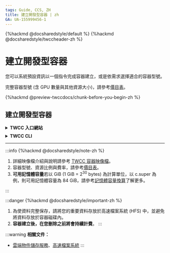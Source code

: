 ```yaml
---
tags: Guide, CCS, ZH
title: 建立開發型容器 | zh
GA: UA-155999456-1
---
```


{%hackmd @docsharedstyle/default %}
{%hackmd @docsharedstyle/twccheader-zh %}


# 建立開發型容器

您可以系統預設資訊以一個指令完成容器建立，或是依需求選擇適合的容器型號。

完整容器型號 (含 GPU 數量與其他資源大小)，請參考[價目表](https://www.twcc.ai/doc?page=price#%E5%AE%B9%E5%99%A8%E9%81%8B%E7%AE%97%E6%9C%8D%E5%8B%99-Container-Compute-Service-CCS)。

{%hackmd @preview-twccdocs/chunk-before-you-begin-zh %}


## 建立開發型容器


<!-- 1 start -->

<details class="docspoiler">

<summary><b>TWCC 入口網站</b></summary>

<br>


- 由服務列表點選「**開發型容器**」，在「**開發型容器管理**」頁面，點擊「**＋建立**」。

![](https://cos.twcc.ai/SYS-MANUAL/uploads/upload_1c43aab7948fc1f045440c590f458fea.png)


* 選擇映像檔類型：您可依據需求，選擇 NGC 優化之深度學習框架。

![](https://cos.twcc.ai/SYS-MANUAL/uploads/upload_75771217b3c19975348dbc2197fd84b5.png)


* 填寫容器基本資訊與硬體規格配置，接著點擊「**下一步：儲存資訊>**」。


![](https://cos.twcc.ai/SYS-MANUAL/uploads/upload_328858c1df4e6de8c66d0490500be44c.png)


* 容器建立後系統會自動掛載高速檔案系統 (HFS) 的兩個目錄 (/home 與 /work) 至容器，以利使用者在運行人工智慧運算時擁有更好的性能，亦可使用 TWCC 雲端物件儲存服務。

![](https://cos.twcc.ai/SYS-MANUAL/uploads/upload_b11f0c5bbb89d7b5975d1ccd4552cf8d.png)

* 點擊「**下一步：檢閱+建立>**」，檢視整個容器的規格和價格，確定後點選「**建立**」即完成。

![](https://cos.twcc.ai/SYS-MANUAL/uploads/upload_7092404d57c8deee086d43b8894fae4f.png)

</details>

<!-- Space -->

<div style="height:8px"></div>

<!-- 2. start -->

<details class="docspoiler">

<summary><b>TWCC CLI</b></summary>

<br>

### 指令

```bash
$ twccli mk ccs [-n] #容器名稱
                [-itype] #映像檔類型
                [-img] #映像檔版本
                [-gpu] #GPU 數量
```
:::info
{%hackmd @TWSC/cli-optional-note-zh %}
若不帶任何參數則以預設資訊建立容器：

| 映像檔類型、映像檔 | 容器名稱 |硬體設定|
| -------- | -------- | -------- |
| TensorFlow (latest environment)    | twcc-cli     | 1 GPU + 04 cores + 090GB memory |


</div>

### 範例

- 建立名稱為 **`cusccs`**、映像檔類型 **`Caffe2`**，映像檔規格為 **`caffe2-18.08-py3-v1:latest`**、GPU 數量 **`2`** 的容器。

```bash
$ twccli mk ccs -itype "Caffe2" -img "caffe2-18.08-py3-v1:latest" -gpu 2 -n cusccs
```

:::danger
{%hackmd @docsharedstyle/important-zh %}

- 容器名稱命名字元條件：需為**小寫字母或數字**，**首字元需為小寫字母**，**長度 6-16 個字元**。
-  若設定不符合以上條件，將出現以下錯誤訊息：
![](https://cos.twcc.ai/SYS-MANUAL/uploads/upload_095834bd7ee5d99d3a70596a7c462629.png)


<!-- :::spoiler 操作範例截圖(點我)
![](https://cos.twcc.ai/SYS-MANUAL/uploads/upload_753112dc54b2646270806ad6385277ba.png)

::: -->

</details>

---

:::info
{%hackmd @docsharedstyle/note-zh %}
1. 詳細映像檔介紹與說明請參考 [<ins>TWCC 容器映像檔</ins>](https://man.twcc.ai/@twccdocs/ccs-concept-image-main-zh)。<li>容器型號、資源比例與費率，請參考[<ins>價目表</ins>](https://www.twcc.ai/doc?page=price#%E5%AE%B9%E5%99%A8%E9%81%8B%E7%AE%97%E6%9C%8D%E5%8B%99-Container-Compute-Service-CCS)。
2. **可用記憶體容量**若以 GiB (1 GiB =  2<sup>30</sup> bytes) 為計算單位，以 c.super 為例，則可用記憶體容量為 84 GiB，請參考[<ins>記憶體容量換算</ins>](https://man.twcc.ai/@twccdocs/concept-ccs-memory-conversion-zh)了解更多。<br></ol>
:::

:::danger
{%hackmd @docsharedstyle/important-zh %}
1. 為使資料完整保存，請將您的重要資料存放於高速檔案系統 (HFS) 中，並避免將資料存放於容器磁碟內。
2. **容器建立後，在您刪除之前將會持續計費**。
:::

:::warning
<i class="fa fa-book fa-20" aria-hidden="true"></i> **相關文件：** 
- <a href="https://man.twcc.ai/@preview-twccdocs/doc-cos-main-zh"><ins>雲端物件儲存服務</ins></a>、<a href="https://man.twcc.ai/@preview-twccdocs/doc-hfs-main-zh"><ins>高速檔案系統</ins></ins></a>
:::